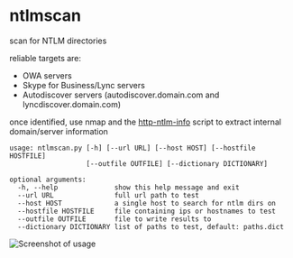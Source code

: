 # ntlmscan
scan for NTLM directories

reliable targets are:
* OWA servers
* Skype for Business/Lync servers
* Autodiscover servers (autodiscover.domain.com and lyncdiscover.domain.com)


once identified, use nmap and the [http-ntlm-info](https://nmap.org/nsedoc/scripts/http-ntlm-info.html) script to extract internal domain/server information 


```
usage: ntlmscan.py [-h] [--url URL] [--host HOST] [--hostfile HOSTFILE]
                   [--outfile OUTFILE] [--dictionary DICTIONARY]

optional arguments:
  -h, --help              show this help message and exit
  --url URL               full url path to test
  --host HOST             a single host to search for ntlm dirs on
  --hostfile HOSTFILE     file containing ips or hostnames to test
  --outfile OUTFILE       file to write results to
  --dictionary DICTIONARY list of paths to test, default: paths.dict
 ```

![Screenshot of usage](http://nyxgeek.com/ntlmscan.py_use3.png)

